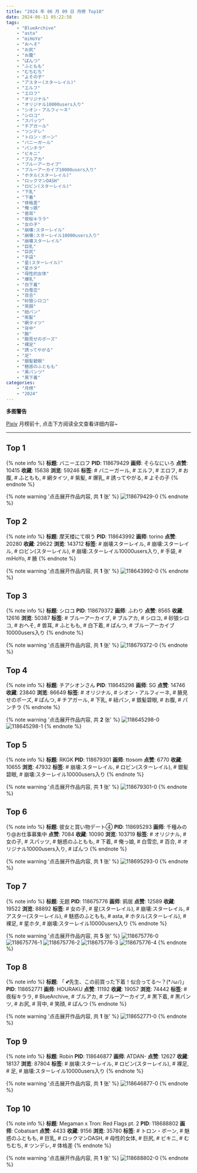 ```yaml
---
title: "2024 年 06 月 09 日 月榜 Top10"
date: 2024-06-11 05:22:58
tags:
    - "BlueArchive"
    - "asta"
    - "miHoYo"
    - "おへそ"
    - "お尻"
    - "お腹"
    - "ぱんつ"
    - "ふともも"
    - "むちむち"
    - "よその子"
    - "アスター(スターレイル)"
    - "エルフ"
    - "エロフ"
    - "オリジナル"
    - "オリジナル10000users入り"
    - "シオン・アルフィーネ"
    - "シロコ"
    - "スパッツ"
    - "チアガール"
    - "ツンデレ"
    - "トロン・ボーン"
    - "バニーガール"
    - "パンチラ"
    - "ビキニ"
    - "ブルアカ"
    - "ブルーアーカイブ"
    - "ブルーアーカイブ10000users入り"
    - "ホタル(スターレイル)"
    - "ロックマンDASH"
    - "ロビン(スターレイル)"
    - "下乳"
    - "下着"
    - "体格差"
    - "俺っ娘"
    - "兽耳"
    - "夜桜キララ"
    - "女の子"
    - "崩壊:スターレイル"
    - "崩壊:スターレイル10000users入り"
    - "崩壊スターレイル"
    - "巨乳"
    - "巨尻"
    - "手袋"
    - "星(スターレイル)"
    - "星ホタ"
    - "母性的女体"
    - "爆乳"
    - "白下着"
    - "白雪恋"
    - "百合"
    - "砂狼シロコ"
    - "笑顔"
    - "紐パン"
    - "紫髪"
    - "網タイツ"
    - "背中"
    - "腋"
    - "腋見せのポーズ"
    - "裸足"
    - "誘ってやがる"
    - "足"
    - "銀髪碧眼"
    - "魅惑のふともも"
    - "黒パンツ"
    - "黒下着"
categories:
    - "月榜"
    - "2024"
---
```


<i class="fa fa-triangle-exclamation"></i>**多图警告**<i class="fa fa-triangle-exclamation"></i>

[Pixiv](https://www.pixiv.net/) 月榜前十, 点击下方阅读全文查看详细内容~

<!-- more -->

---

## Top 1

{% note info %}
**标题**: バニーエロフ
**PID**: 118679429 **画师**: そらなにいろ
**点赞**: 10415 **收藏**: 15638 **浏览**: 59246
**标签**: # バニーガール, # エルフ, # エロフ, # お腹, # ふともも, # 網タイツ, # 紫髪, # 爆乳, # 誘ってやがる, # よその子
{% endnote %}

{% note warning '点击展开作品内容, 共 **1** 张' %}
![118679429-0](https://i.pixiv.re/img-original/img/2024/05/13/00/00/41/118679429_p0.png)
{% endnote %}

## Top 2

{% note info %}
**标题**: 摩天楼にて唄う
**PID**: 118643992 **画师**: torino
**点赞**: 20280 **收藏**: 29622 **浏览**: 143712
**标签**: # 崩壊スターレイル, # 崩壊:スターレイル, # ロビン(スターレイル), # 崩壊:スターレイル10000users入り, # 手袋, # miHoYo, # 腋
{% endnote %}

{% note warning '点击展开作品内容, 共 **1** 张' %}
![118643992-0](https://i.pixiv.re/img-original/img/2024/05/12/00/00/23/118643992_p0.jpg)
{% endnote %}

## Top 3

{% note info %}
**标题**: シロコ
**PID**: 118679372 **画师**: ふわり
**点赞**: 8565 **收藏**: 12616 **浏览**: 50387
**标签**: # ブルーアーカイブ, # ブルアカ, # シロコ, # 砂狼シロコ, # おへそ, # 兽耳, # ふともも, # 白下着, # ぱんつ, # ブルーアーカイブ10000users入り
{% endnote %}

{% note warning '点击展开作品内容, 共 **1** 张' %}
![118679372-0](https://i.pixiv.re/img-original/img/2024/05/13/00/00/29/118679372_p0.jpg)
{% endnote %}

## Top 4

{% note info %}
**标题**: チアシオンさん
**PID**: 118645298 **画师**: SG
**点赞**: 14746 **收藏**: 23840 **浏览**: 86649
**标签**: # オリジナル, # シオン・アルフィーネ, # 腋見せのポーズ, # ぱんつ, # チアガール, # 下乳, # 紐パン, # 銀髪碧眼, # お腹, # パンチラ
{% endnote %}

{% note warning '点击展开作品内容, 共 **2** 张' %}
![118645298-0](https://i.pixiv.re/img-original/img/2024/05/12/00/25/08/118645298_p0.png)
![118645298-1](https://i.pixiv.re/img-original/img/2024/05/12/00/25/08/118645298_p1.png)
{% endnote %}

## Top 5

{% note info %}
**标题**: RKGK
**PID**: 118679301 **画师**: ttosom
**点赞**: 6770 **收藏**: 10655 **浏览**: 47932
**标签**: # 崩壊:スターレイル, # ロビン(スターレイル), # 銀髪碧眼, # 崩壊:スターレイル10000users入り
{% endnote %}

{% note warning '点击展开作品内容, 共 **1** 张' %}
![118679301-0](https://i.pixiv.re/img-original/img/2024/05/13/00/00/16/118679301_p0.jpg)
{% endnote %}

## Top 6

{% note info %}
**标题**: 彼女と買い物デート④
**PID**: 118695293 **画师**: 千種みのり@お仕事募集中
**点赞**: 7084 **收藏**: 10090 **浏览**: 103719
**标签**: # オリジナル, # 女の子, # スパッツ, # 魅惑のふともも, # 下着, # 俺っ娘, # 白雪恋, # 百合, # オリジナル10000users入り, # ぱんつ
{% endnote %}

{% note warning '点击展开作品内容, 共 **1** 张' %}
![118695293-0](https://i.pixiv.re/img-original/img/2024/05/13/17/16/38/118695293_p0.jpg)
{% endnote %}

## Top 7

{% note info %}
**标题**: 无题
**PID**: 118675776 **画师**: 鸦居
**点赞**: 12589 **收藏**: 19522 **浏览**: 88892
**标签**: # 女の子, # 星(スターレイル), # 崩壊:スターレイル, # アスター(スターレイル), # 魅惑のふともも, # asta, # ホタル(スターレイル), # 裸足, # 星ホタ, # 崩壊:スターレイル10000users入り
{% endnote %}

{% note warning '点击展开作品内容, 共 **5** 张' %}
![118675776-0](https://i.pixiv.re/img-original/img/2024/05/12/22/27/03/118675776_p0.jpg)
![118675776-1](https://i.pixiv.re/img-original/img/2024/05/12/22/27/03/118675776_p1.jpg)
![118675776-2](https://i.pixiv.re/img-original/img/2024/05/12/22/27/03/118675776_p2.jpg)
![118675776-3](https://i.pixiv.re/img-original/img/2024/05/12/22/27/03/118675776_p3.jpg)
![118675776-4](https://i.pixiv.re/img-original/img/2024/05/12/22/27/03/118675776_p4.jpg)
{% endnote %}

## Top 8

{% note info %}
**标题**: 「 💕先生、この前買った下着！似合ってる～？(*ﾉωﾉ)」
**PID**: 118652771 **画师**: HOURAKU
**点赞**: 11192 **收藏**: 19057 **浏览**: 74442
**标签**: # 夜桜キララ, # BlueArchive, # ブルアカ, # ブルーアーカイブ, # 黒下着, # 黒パンツ, # お尻, # 背中, # 笑顔, # ぱんつ
{% endnote %}

{% note warning '点击展开作品内容, 共 **1** 张' %}
![118652771-0](https://i.pixiv.re/img-original/img/2024/05/12/08/00/04/118652771_p0.jpg)
{% endnote %}

## Top 9

{% note info %}
**标题**: Robin
**PID**: 118646877 **画师**: ATDAN-
**点赞**: 12627 **收藏**: 18137 **浏览**: 87804
**标签**: # 崩壊:スターレイル, # ロビン(スターレイル), # 裸足, # 足, # 崩壊:スターレイル10000users入り
{% endnote %}

{% note warning '点击展开作品内容, 共 **1** 张' %}
![118646877-0](https://i.pixiv.re/img-original/img/2024/05/12/01/49/48/118646877_p0.png)
{% endnote %}

## Top 10

{% note info %}
**标题**: Megaman x Tron: Red Flags pt. 2
**PID**: 118688802 **画师**: Cobatsart
**点赞**: 4433 **收藏**: 9156 **浏览**: 35780
**标签**: # トロン・ボーン, # 魅惑のふともも, # 巨乳, # ロックマンDASH, # 母性的女体, # 巨尻, # ビキニ, # むちむち, # ツンデレ, # 体格差
{% endnote %}

{% note warning '点击展开作品内容, 共 **1** 张' %}
![118688802-0](https://i.pixiv.re/img-original/img/2024/05/13/10/17/56/118688802_p0.png)
{% endnote %}
